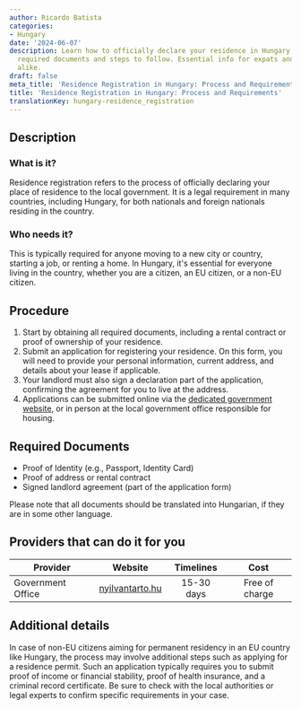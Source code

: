 ```yaml
---
author: Ricardo Batista
categories:
- Hungary
date: '2024-06-07'
description: Learn how to officially declare your residence in Hungary, including
  required documents and steps to follow. Essential info for expats and residents
  alike.
draft: false
meta_title: 'Residence Registration in Hungary: Process and Requirements'
title: 'Residence Registration in Hungary: Process and Requirements'
translationKey: hungary-residence_registration
---
```



## Description
### What is it?
Residence registration refers to the process of officially declaring your place of residence to the local government. It is a legal requirement in many countries, including Hungary, for both nationals and foreign nationals residing in the country.

### Who needs it?
This is typically required for anyone moving to a new city or country, starting a job, or renting a home. In Hungary, it's essential for everyone living in the country, whether you are a citizen, an EU citizen, or a non-EU citizen.

## Procedure
1. Start by obtaining all required documents, including a rental contract or proof of ownership of your residence.
2. Submit an application for registering your residence. On this form, you will need to provide your personal information, current address, and details about your lease if applicable.
3. Your landlord must also sign a declaration part of the application, confirming the agreement for you to live at the address.
4. Applications can be submitted online via the [dedicated government website](https://nyilvantarto.hu/hu/online_szolgaltatasok), or in person at the local government office responsible for housing.

## Required Documents
- Proof of Identity (e.g., Passport, Identity Card)
- Proof of address or rental contract
- Signed landlord agreement (part of the application form)

Please note that all documents should be translated into Hungarian, if they are in some other language.

## Providers that can do it for you

| Provider        |     Website     |     Timelines    |       Cost      |
| --------------- | --------------- |  :-------------: | :-------------: |
| Government Office      |  [nyilvantarto.hu](https://nyilvantarto.hu/hu/online_szolgaltatasok)       |  15-30 days     |  Free of charge    |

## Additional details
In case of non-EU citizens aiming for permanent residency in an EU country like Hungary, the process may involve additional steps such as applying for a residence permit. Such an application typically requires you to submit proof of income or financial stability, proof of health insurance, and a criminal record certificate. Be sure to check with the local authorities or legal experts to confirm specific requirements in your case.